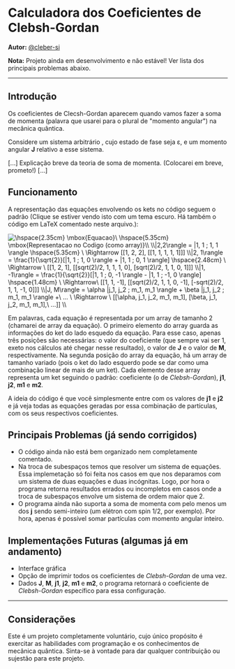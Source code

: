 # Calculadora dos Coeficientes de Clebsh-Gordan

**Autor:** [@cleber-si](https://github.com/cleber-si)

**Nota:** Projeto ainda em desenvolvimento e não estável! Ver lista dos principais problemas abaixo.

----

## Introdução

Os coeficientes de Clecsh-Gordan aparecem quando vamos fazer a soma de momenta (palavra que usarei para o plural de "momento angular") na mecânica quântica.

Considere um sistema arbitrário , cujo estado de fase seja &epsilon;, e um momento angular **J** relativo a esse sistema.

[...] 	Explicação breve da teoria de soma de momenta. (Colocarei em breve, prometo!)	 [...]

## Funcionamento

A representação das equações envolvendo os kets no código seguem o padrão (Clique se estiver vendo isto com um tema escuro. Há também o código em LaTeX comentado neste arquivo.):

<!--
$$
\mbox{Equação} & & \mbox{Representação no Código (como array)}\\ \\
\hline
\\

|2,2\rangle = |1, 1 ; 1, 1 \rangle & \Rightarrow& [[1, 2, 2], [[1, 1, 1, 1, 1]]] \\

|2, 1\rangle = \frac{1}{\sqrt{2}}[|1, 1 ; 1, 0 \rangle + |1, 1 ; 0, 1 \rangle] & \Rightarrow&
[[1, 2, 1], [[sqrt(2)/2, 1, 1, 1, 0], [sqrt(2)/2, 1, 1, 0, 1]]] \\

|1, -1\rangle = \frac{1}{\sqrt{2}}[|1, 1 ; 0, -1 \rangle - |1, 1 ; -1, 0 \rangle] & \Rightarrow&
[[1, 1, -1], [[sqrt(2)/2, 1, 1, 0, -1], [-sqrt(2)/2, 1, 1, -1, 0]]] \\

|J, M\rangle = \alpha |j_1, j_2 ; m_1, m_1 \rangle + \beta |j_1, j_2 ; m_1, m_1 \rangle +\ ... & \Rightarrow&
[[1, J, M], [[\alpha, j_1, j_2, m_1, m_1], [\beta, j_1, j_2, m_1, m_1],\ ...]] \\
$$
-->
<img src="https://latex.codecogs.com/svg.image?\hspace{2.35cm}&space;\mbox{Equacao}\&space;\hspace{5.35cm}&space;\mbox{Representacao&space;no&space;Codigo&space;(como&space;array)}\\&space;\\|2,2\rangle&space;=&space;|1,&space;1&space;;&space;1,&space;1&space;\rangle&space;\hspace{5.35cm}&space;\&space;\Rightarrow&space;[[1,&space;2,&space;2],&space;[[1,&space;1,&space;1,&space;1,&space;1]]]&space;\\|2,&space;1\rangle&space;=&space;\frac{1}{\sqrt{2}}[|1,&space;1&space;;&space;1,&space;0&space;\rangle&space;&plus;&space;|1,&space;1&space;;&space;0,&space;1&space;\rangle]&space;\hspace{2.48cm}&space;\&space;\Rightarrow&space;\&space;[[1,&space;2,&space;1],&space;[[sqrt(2)/2,&space;1,&space;1,&space;1,&space;0],&space;[sqrt(2)/2,&space;1,&space;1,&space;0,&space;1]]]&space;\\|1,&space;-1\rangle&space;=&space;\frac{1}{\sqrt{2}}[|1,&space;1&space;;&space;0,&space;-1&space;\rangle&space;-&space;|1,&space;1&space;;&space;-1,&space;0&space;\rangle]&space;\hspace{1.48cm}&space;\&space;\Rightarrow\&space;[[1,&space;1,&space;-1],&space;[[sqrt(2)/2,&space;1,&space;1,&space;0,&space;-1],&space;[-sqrt(2)/2,&space;1,&space;1,&space;-1,&space;0]]]&space;\\|J,&space;M\rangle&space;=&space;\alpha&space;|j_1,&space;j_2&space;;&space;m_1,&space;m_1&space;\rangle&space;&plus;&space;\beta&space;|j_1,&space;j_2&space;;&space;m_1,&space;m_1&space;\rangle&space;&plus;\&space;...&space;\&space;\Rightarrow&space;\&space;[[\alpha,&space;j_1,&space;j_2,&space;m_1,&space;m_1],&space;[\beta,&space;j_1,&space;j_2,&space;m_1,&space;m_1],\&space;...]]&space;\\&space;" title="\hspace{2.35cm} \mbox{Equacao}\ \hspace{5.35cm} \mbox{Representacao no Codigo (como array)}\\ \\|2,2\rangle = |1, 1 ; 1, 1 \rangle \hspace{5.35cm} \ \Rightarrow [[1, 2, 2], [[1, 1, 1, 1, 1]]] \\|2, 1\rangle = \frac{1}{\sqrt{2}}[|1, 1 ; 1, 0 \rangle + |1, 1 ; 0, 1 \rangle] \hspace{2.48cm} \ \Rightarrow \ [[1, 2, 1], [[sqrt(2)/2, 1, 1, 1, 0], [sqrt(2)/2, 1, 1, 0, 1]]] \\|1, -1\rangle = \frac{1}{\sqrt{2}}[|1, 1 ; 0, -1 \rangle - |1, 1 ; -1, 0 \rangle] \hspace{1.48cm} \ \Rightarrow\ [[1, 1, -1], [[sqrt(2)/2, 1, 1, 0, -1], [-sqrt(2)/2, 1, 1, -1, 0]]] \\|J, M\rangle = \alpha |j_1, j_2 ; m_1, m_1 \rangle + \beta |j_1, j_2 ; m_1, m_1 \rangle +\ ... \ \Rightarrow \ [[\alpha, j_1, j_2, m_1, m_1], [\beta, j_1, j_2, m_1, m_1],\ ...]] \\ " />

Em palavras, cada equação é representada por um array de tamanho 2 (chamarei de array da equação). O primeiro elemento do array guarda as informações do ket do lado esquedo da equação. Para esse caso, apenas três posições são necessárias: o valor do coeficiente (que sempre vai ser 1, exeto nos cálculos até chegar nesse resultado), o valor de **J** e o valor de **M**, respectivamente. Na segunda posição do array da equação, há um array de tamanho variado (pois o ket do lado esquerdo pode se dar como uma combinação linear de mais de um ket). Cada elemento desse array representa um ket seguindo o padrão: coeficiente (o de *Clebsh-Gordan*), **j1**, **j2**, **m1** e **m2**.

A ideia do código é que você simplesmente entre com os valores de  **j1** e **j2** e já veja todas as equações geradas por essa combinação de partículas, com os seus respectivos coeficientes.

## Principais Problemas (já sendo corrigidos)

* O código ainda não está bem organizado nem completamente comentado.
* Na troca de subespaços temos que resolver um sistema de equações. Essa implemetação só foi feita nos casos em que nos deparamos com um sistema de duas equações e duas incógnitas. Logo,  por hora o programa retorna resultados errados ou incompletos em casos onde a troca de subespaços envolve um sistema de ordem maior que 2.
* O programa ainda não suporta a soma de momenta com pelo menos um dos **j** sendo semi-inteiro (um elétron com spin 1/2, por exemplo). Por hora, apenas é possível somar partículas com momento angular inteiro.

## Implementações Futuras (algumas já em andamento)

* Interface gráfica
* Opção de imprimir todos os coeficientes de *Clebsh-Gordan* de uma vez.
* Dados **J**, **M**, **j1**, **j2**, **m1** e **m2**, o programa retornará o coeficiente de *Clebsh-Gordan* específico para essa configuração.

----

## Considerações

Este é um projeto completamente voluntário, cujo único propósito é exercitar as habilidades com programação e os conhecimentos de mecânica quântica. Sinta-se à vontade para dar qualquer contribuição ou sujestão para este projeto.
